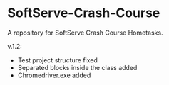 # SoftServe-Crash-Course
A repository for SoftServe Crash Course Hometasks. 

v.1.2: 
- Test project structure fixed
- Separated blocks inside the class added
- Chromedriver.exe added 